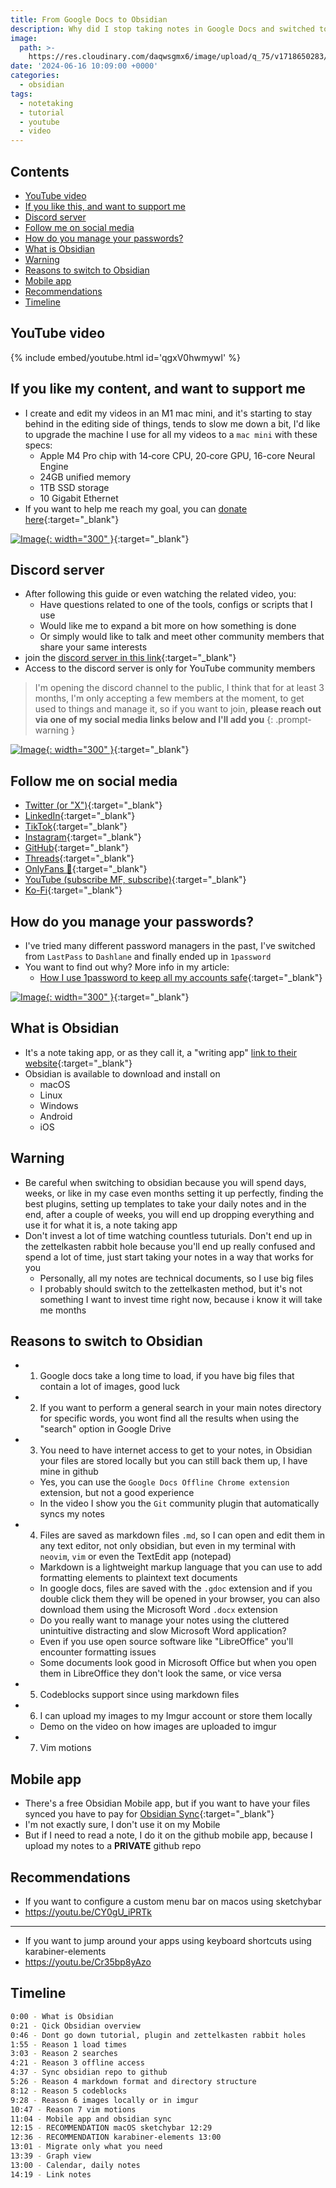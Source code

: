 ```yaml
---
title: From Google Docs to Obsidian
description: Why did I stop taking notes in Google Docs and switched to Obsidian
image:
  path: >-
    https://res.cloudinary.com/daqwsgmx6/image/upload/q_75/v1718650283/youtube/obsidian/google-docs-to-obsidian.avif
date: '2024-06-16 10:09:00 +0000'
categories:
  - obsidian
tags:
  - notetaking
  - tutorial
  - youtube
  - video
---
```

## Contents

<!-- toc -->

- [YouTube video](#youtube-video)
- [If you like this, and want to support me](#if-you-like-this-and-want-to-support-me)
- [Discord server](#discord-server)
- [Follow me on social media](#follow-me-on-social-media)
- [How do you manage your passwords?](#how-do-you-manage-your-passwords)
- [What is Obsidian](#what-is-obsidian)
- [Warning](#warning)
- [Reasons to switch to Obsidian](#reasons-to-switch-to-obsidian)
- [Mobile app](#mobile-app)
- [Recommendations](#recommendations)
- [Timeline](#timeline)

<!-- tocstop -->

## YouTube video

{% include embed/youtube.html id='qgxV0hwmywI' %}

## If you like my content, and want to support me

- I create and edit my videos in an M1 mac mini, and it's starting to stay
  behind in the editing side of things, tends to slow me down a bit, I'd like to
  upgrade the machine I use for all my videos to a `mac mini` with these specs:
  - Apple M4 Pro chip with 14‑core CPU, 20‑core GPU, 16-core Neural Engine
  - 24GB unified memory
  - 1TB SSD storage
  - 10 Gigabit Ethernet
- If you want to help me reach my goal, you can
  [donate here](https://ko-fi.com/linkarzu/goal?g=6){:target="\_blank"}

[![Image](../../assets/img/imgs/250103-ko-fi-donate.avif){: width="300" }](https://ko-fi.com/linkarzu/goal?g=6){:target="_blank"}

## Discord server

- After following this guide or even watching the related video, you:
  - Have questions related to one of the tools, configs or scripts that I use
  - Would like me to expand a bit more on how something is done
  - Or simply would like to talk and meet other community members that share
    your same interests
- join the
  [discord server in this link](https://www.youtube.com/channel/UCrSIvbFncPSlK6AdwE2QboA/join){:target="\_blank"}
- Access to the discord server is only for YouTube community members

<!-- markdownlint-disable -->
<!-- prettier-ignore-start -->

<!-- tip=green, info=blue, warning=yellow, danger=red -->

> I'm opening the discord channel to the public, I think that for at least 3
> months, I'm only accepting a few members at the moment, to get used to things
> and manage it, so if you want to join, **please reach out via one of my social
> media links below and I'll add you** 
{: .prompt-warning }

<!-- prettier-ignore-end -->
<!-- markdownlint-restore -->

[![Image](../../assets/img/imgs/250101-discord-server.avif){: width="300" }](https://www.youtube.com/channel/UCrSIvbFncPSlK6AdwE2QboA/join){:target="_blank"}

## Follow me on social media

- [Twitter (or "X")](https://x.com/link_arzu){:target="\_blank"}
- [LinkedIn](https://www.linkedin.com/in/christianarzu){:target="\_blank"}
- [TikTok](https://www.tiktok.com/@linkarzu){:target="\_blank"}
- [Instagram](https://www.instagram.com/link_arzu){:target="\_blank"}
- [GitHub](https://github.com/linkarzu){:target="\_blank"}
- [Threads](https://www.threads.net/@link_arzu){:target="\_blank"}
- [OnlyFans 🍆](https://linkarzu.com/assets/img/imgs/250126-whyugae.avif){:target="\_blank"}
- [YouTube (subscribe MF, subscribe)](https://www.youtube.com/@linkarzu){:target="\_blank"}
- [Ko-Fi](https://ko-fi.com/linkarzu/goal?g=6){:target="\_blank"}

## How do you manage your passwords?

- I've tried many different password managers in the past, I've switched from
  `LastPass` to `Dashlane` and finally ended up in `1password`
- You want to find out why? More info in my article:
  - [How I use 1password to keep all my accounts safe](https://linkarzu.com/posts/1password/1password/){:target="\_blank"}

[![Image](../../assets/img/imgs/250124-1password-banner.avif){: width="300" }](https://www.dpbolvw.net/click-101327218-15917064){:target="\_blank"}

## What is Obsidian

- It's a note taking app, or as they call it, a "writing app"
  [link to their website](https://obsidian.md){:target="\_blank"}
- Obsidian is available to download and install on
  - macOS
  - Linux
  - Windows
  - Android
  - iOS

## Warning

- Be careful when switching to obsidian because you will spend days, weeks, or
  like in my case even months setting it up perfectly, finding the best plugins,
  setting up templates to take your daily notes and in the end, after a couple
  of weeks, you will end up dropping everything and use it for what it is, a
  note taking app
- Don't invest a lot of time watching countless tuturials. Don't end up in the
  zettelkasten rabbit hole because you'll end up really confused and spend a lot
  of time, just start taking your notes in a way that works for you
  - Personally, all my notes are technical documents, so I use big files
  - I probably should switch to the zettelkasten method, but it's not something
    I want to invest time right now, because i know it will take me months

## Reasons to switch to Obsidian

- 1. Google docs take a long time to load, if you have big files that contain a
     lot of images, good luck
- 2. If you want to perform a general search in your main notes directory for
     specific words, you wont find all the results when using the "search"
     option in Google Drive
- 3. You need to have internet access to get to your notes, in Obsidian your
     files are stored locally but you can still back them up, I have mine in
     github
  - Yes, you can use the `Google Docs Offline Chrome extension` extension, but
    not a good experience
  - In the video I show you the `Git` community plugin that automatically syncs
    my notes
- 4. Files are saved as markdown files `.md`, so I can open and edit them in any
     text editor, not only obsidian, but even in my terminal with `neovim`,
     `vim` or even the TextEdit app (notepad)
  - Markdown is a lightweight markup language that you can use to add formatting
    elements to plaintext text documents
  - In google docs, files are saved with the `.gdoc` extension and if you double
    click them they will be opened in your browser, you can also download them
    using the Microsoft Word `.docx` extension
  - Do you really want to manage your notes using the cluttered unintuitive
    distracting and slow Microsoft Word application?
  - Even if you use open source software like "LibreOffice" you'll encounter
    formatting issues
  - Some documents look good in Microsoft Office but when you open them in
    LibreOffice they don't look the same, or vice versa
- 5. Codeblocks support since using markdown files
- 6. I can upload my images to my Imgur account or store them locally
  - Demo on the video on how images are uploaded to imgur
- 7. Vim motions

## Mobile app

- There's a free Obsidian Mobile app, but if you want to have your files synced
  you have to pay for
  [Obsidian Sync](https://obsidian.md/sync){:target="\_blank"}
- I'm not exactly sure, I don't use it on my Mobile
- But if I need to read a note, I do it on the github mobile app, because I
  upload my notes to a **PRIVATE** github repo

## Recommendations

- If you want to configure a custom menu bar on macos using sketchybar
- <https://youtu.be/CY0gU_iPRTk>

---

- If you want to jump around your apps using keyboard shortcuts using
  karabiner-elements
- <https://youtu.be/Cr35bp8yAzo>

## Timeline

```bash
0:00 - What is Obsidian
0:21 - Qick Obsidian overview
0:46 - Dont go down tutorial, plugin and zettelkasten rabbit holes
1:55 - Reason 1 load times
3:03 - Reason 2 searches
4:21 - Reason 3 offline access
4:37 - Sync obsidian repo to github
5:26 - Reason 4 markdown format and directory structure
8:12 - Reason 5 codeblocks
9:28 - Reason 6 images locally or in imgur
10:47 - Reason 7 vim motions
11:04 - Mobile app and obsidian sync
12:15 - RECOMMENDATION macOS sketchybar 12:29
12:36 - RECOMMENDATION karabiner-elements 13:00
13:01 - Migrate only what you need
13:39 - Graph view
13:00 - Calendar, daily notes
14:19 - Link notes
```

